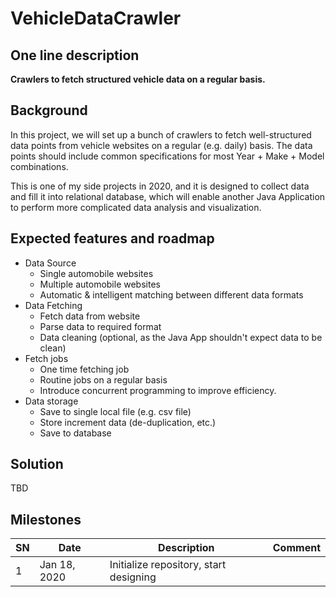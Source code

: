 # VehicleDataCrawler

## One line description
**Crawlers to fetch structured vehicle data on a regular basis.**

## Background
In this project, we will set up a bunch of crawlers to fetch well-structured data points from vehicle websites on a regular (e.g. daily) basis. The data points should include common specifications for most Year + Make + Model combinations.

This is one of my side projects in 2020, and it is designed to collect data and fill it into relational database, which will enable another Java Application to perform more complicated data analysis and visualization.

## Expected features and roadmap
- Data Source
  - Single automobile websites
  - Multiple automobile websites
  - Automatic & intelligent matching between different data formats
- Data Fetching
  - Fetch data from website
  - Parse data to required format
  - Data cleaning (optional, as the Java App shouldn't expect data to be clean)
- Fetch jobs
  - One time fetching job
  - Routine jobs on a regular basis
  - Introduce concurrent programming to improve efficiency.
- Data storage
  - Save to single local file (e.g. csv file)
  - Store increment data (de-duplication, etc.)
  - Save to database

## Solution
TBD

## Milestones

|SN|Date|Description|Comment|
|--|--|--|--|
|1|Jan 18, 2020|Initialize repository, start designing|
